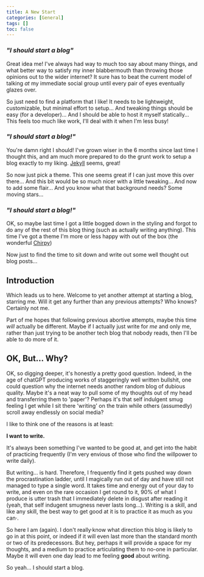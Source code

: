 ```yaml
---
title: A New Start
categories: [General]
tags: []
toc: false
---
```


### *"I should start a blog"*

Great idea me! 
I've always had way to much too say about many things, and what better way to satisfy my inner blabbermouth than throwing those opinions out to the wider internet?
It sure has to beat the current model of talking *at* my immediate social group until every pair of eyes eventually glazes over.

So just need to find a platform that I like!
It needs to be lightweight, customizable, but minimal effort to setup...
And tweaking things should be easy (for a developer)...
And I should be able to host it myself statically...
This feels too much like work, I'll deal with it when I'm less busy!

### *"I should start a blog!"*

You're damn right I should!
I've grown wiser in the 6 months since last time I thought this, and am much more prepared to do the grunt work to setup a blog exactly to my liking.
[Jekyll](https://jekyllrb.com/) seems, great!

So now just pick a theme.
This one seems great if I can just move this over there...
And this bit would be so much nicer with a little tweaking...
And now to add some flair...
And you know what that background needs? Some moving stars...

### *"I should start a blog!"*

OK, so maybe last time I got a little bogged down in the styling and forgot to do any of the rest of this blog thing (such as actually writing anything).
This time I've got a theme I'm more or less happy with out of the box (the wonderful [Chirpy](https://github.com/cotes2020/jekyll-theme-chirpy))

Now just to find the time to sit down and write out some well thought out blog posts...

## Introduction

Which leads us to here.
Welcome to yet another attempt at starting a blog, starring me.
Will it get any further than any previous attempts?
Who knows?
Certainly not me.

Part of me hopes that following previous abortive attempts, maybe this time *will* actually be different.
Maybe if I actually just write for *me* and only me, rather than just trying to be another tech blog that nobody reads, then I'll be able to do more of it.

## OK, But... Why?

OK, so digging deeper, it's honestly a pretty good question.
Indeed, in the age of chatGPT producing works of staggeringly well written bullshit, one could question why the internet needs another random blog of dubious quality.
Maybe it's a neat way to pull some of my thoughts out of my head and transferring them to 'paper'?
Perhaps it's that self indulgent smug feeling I get while I sit there 'writing' on the train while others (assumedly) scroll away endlessly on social media?

I like to think one of the reasons is at least:

**I want to write.**

It's always been something I've wanted to be good at, and get into the habit of practicing frequently (I'm very envious of those who find the willpower to write daily).

But writing... is hard.
Therefore, I frequently find it gets pushed way down the procrastination ladder, until I magically run out of day and have still not managed to type a single word.
It takes time and energy out of your day to write, and even on the rare occasion I get round to it, 90% of what I produce is utter trash that I immediately delete in disgust after reading it (yeah, that self indugent smugness never lasts long...).
Writing is a skill, and like any skill, the best way to get good at it is to practice it as much as you can·.

So here I am (again).
I don't really·know what direction this blog is likely to go in at this point, or indeed if it will even last more than the standard month or two of its predecessors.
But hey, perhaps it will provide a space for my thoughts, and a medium to practice articulating them to no-one in particular.
Maybe it will even one day lead to me feeling **good** about writing.

So yeah... I should start a blog.
